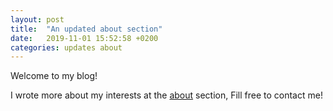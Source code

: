 ```yaml
---
layout: post
title:  "An updated about section"
date:   2019-11-01 15:52:58 +0200
categories: updates about
---
```

Welcome to my blog!

I wrote more about my interests at the [about](https://yoavramon.github.io/about/) section, Fill free to contact me!
